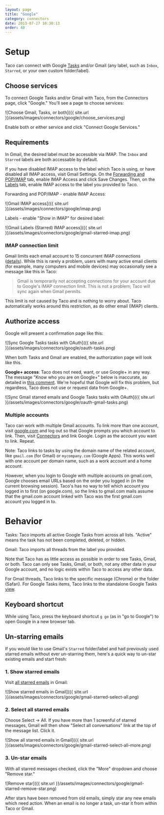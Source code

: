 ```yaml
---
layout: page
title: "Google"
category: connectors
date: 2013-07-27 10:30:13
order: 40
---
```


# Setup

Taco can connect with Google [Tasks](https://mail.google.com/tasks/) and/or Gmail (any label, such as `Inbox`, `Starred`, or your own custom folder/label).

## Choose services

To connect Google Tasks and/or Gmail with Taco, from the Connectors
page, click "Google." You'll see a page to choose services:

![Choose Gmail, Tasks, or both]({{ site.url }}/assets/images/connectors/google/choose_services.png)

Enable both or either service and click "Connect Google Services."

## Requirements

In Gmail, the desired label must be accessible via IMAP. The `Inbox`
and `Starred` labels are both accessable by default.

If you have disabled IMAP access to the label which Taco is using, 
or have disabled all IMAP access, visit Gmail Settings. On the 
[Forwarding and POP/IMAP](https://mail.google.com/mail/#settings/fwdandpop) tab,
enable IMAP Access and click Save Changes. Then, on the [Labels](https://mail.google.com/mail/#settings/labels)
tab, enable IMAP access to the label you provided to Taco.

Forwarding and POP/IMAP - enable IMAP Access:

![Gmail IMAP access]({{ site.url }}/assets/images/connectors/google/imap.png)

Labels - enable "Show in IMAP" for desired label:

![Gmail Labels (Starred) IMAP access]({{ site.url }}/assets/images/connectors/google/gmail-starred-imap.png)

### IMAP connection limit

Gmail limits each email account to 15 concurrent IMAP connections
([details](https://support.google.com/mail/answer/97150?hl=en)).
While this is rarely a problem, users with many active email clients 
(for example, many computers and mobile devices) may occasionally see
a message like this in Taco:

> Gmail is temporarily not accepting connections for your account
> due to Google's IMAP connection limit. This is not a problem;
> Taco will sync again when Gmail permits.

This limit is not caused by Taco and is nothing to worry about. 
Taco automatically works around this restriction, as do other email
(IMAP) clients.


## Authorize access

Google will present a confirmation page like this:

![Sync Google Tasks tasks with OAuth]({{ site.url }}/assets/images/connectors/google/oauth-tasks.png)

When both Tasks and Gmail are enabled, the authorization page will look
like this.

**Google+ access**: Taco does not need, want, or use Google+ in any way.
The message "Know who you are on Google+" below is inaccurate, as
detailed in [this comment](http://stackoverflow.com/questions/18329629/scope-to-get-email-address-alone#comment27077806_18343883). We're hopeful that Google will fix this problem,
but regardless, Taco does not use or request data from Google+.

![Sync Gmail starred emails and Google Tasks tasks with OAuth]({{ site.url }}/assets/images/connectors/google/oauth-gmail-tasks.png)

### Multiple accounts

Taco can work with multiple Gmail accounts. To link more than one
account, visit [google.com](https://google.com/) and log out so that
Google prompts you which account to link. Then, visit
[Connectors](https://tacoapp.com/connectors) and link Google. Login as
the account you want to link. Repeat.

Note: Taco links to tasks by using the domain name of the related
account, like `gmail.com` (for Gmail) or `mycompany.com` (Google Apps).
This works well with one account per domain name, such as a work account
and a home account.

However, when you login to Google with multiple accounts on gmail.com,
Google chooses email URLs based on the order you logged in (in the
current browsing session). Taco's has no way to tell which account you
logged in to first (on google.com), so the links to gmail.com mails
assume that the gmail.com account linked with Taco was the first
gmail.com account you logged in to.

# Behavior

Tasks: Taco imports all active Google Tasks from across all lists.
"Active" means the task has not been completed, deleted, or hidden.

Gmail: Taco imports all threads from the label you provided.

Note that Taco has as little access as possible in order to see Tasks,
Gmail, or both. Taco can only see Tasks, Gmail, or both, not any other
data in your Google account, and no logic exists within Taco to access
any other data.

For Gmail threads, Taco links to the specific message (Chrome) or the 
folder (Safari). For Google Tasks items, Taco links to the standalone 
Google Tasks [view](https://mail.google.com/tasks/canvas).

## Keyboard shortcut

While using Taco, press the keyboard shortcut `g go` (as in "go to
Google") to open Google in a new browser tab.

<a name="un-star"></a>
## Un-starring emails

If you would like to use Gmail's `Starred` folder/label and had 
previously used starred emails without ever un-starring them,
here's a quick way to un-star existing emails and start fresh:

### 1. Show starred emails

Visit [all starred emails](https://mail.google.com/mail/#starred) in Gmail:

![Show starred emails in Gmail]({{ site.url }}/assets/images/connectors/google/gmail-starred-select-all.png)

### 2. Select all starred emails

Choose Select -> All. If you have more than 1 screenful of starred
messages, Gmail will then show "Select all conversations" link at the
top of the message list. Click it.

![Show all starred emails in Gmail]({{ site.url }}/assets/images/connectors/google/gmail-starred-select-all-more.png)

### 3. Un-star emails

With all starred messages checked, click the "More" dropdown and choose
"Remove star."

![Remove star]({{ site.url }}/assets/images/connectors/google/gmail-starred-remove-star.png)

After stars have been removed from old emails, simply star any new
emails which need action. When an email is no longer a task, un-star
it from within Taco or Gmail.
